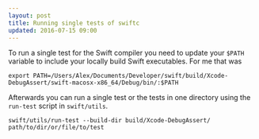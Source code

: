 ```yaml
---
layout: post
title: Running single tests of swiftc
updated: 2016-07-15 09:00
---
```


To run a single test for the Swift compiler you need to update your `$PATH` variable to include your locally build Swift executables. For me that was 

```
export PATH=/Users/Alex/Documents/Developer/swift/build/Xcode-DebugAssert/swift-macosx-x86_64/Debug/bin/:$PATH
```

Afterwards you can run a single test or the tests in one directory using the `run-test` script in `swift/utils`.

```
swift/utils/run-test --build-dir build/Xcode-DebugAssert/ path/to/dir/or/file/to/test
```